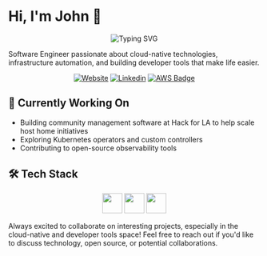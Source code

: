 
# Hi, I'm John 👋
<div align="center">
  <img src="https://readme-typing-svg.herokuapp.com?font=Fira+Code&pause=1000&color=2F81F7&center=true&vCenter=true&width=435&lines=Software+Engineer;Cloud+Native+Enthusiast;Open+Source+Contributor" alt="Typing SVG" />
</div>

Software Engineer passionate about cloud-native technologies, infrastructure automation, and building developer tools that make life easier.

<div align="center">

[![Website](https://img.shields.io/badge/Website-johnwroge.dev-blue?style=flat-square&logo=google-chrome)](https://johnwroge.dev)
[![Linkedin](https://img.shields.io/badge/-LinkedIn-blue?style=flat-square&logo=Linkedin&logoColor=white)](https://linkedin.com/in/john-wroge)
[![AWS Badge](https://img.shields.io/badge/AWS-Certified_Cloud_Practitioner-FF9900?style=flat-square&logo=amazon-aws&logoColor=white)](#)

</div>

## 🔭 Currently Working On
- Building community management software at Hack for LA to help scale host home initiatives
- Exploring Kubernetes operators and custom controllers
- Contributing to open-source observability tools

## 🛠️ Tech Stack
<p align="center">
  <img src="https://raw.githubusercontent.com/gilbarbara/logos/master/logos/python.svg" width="40" height="40"/>
  <img src="https://raw.githubusercontent.com/gilbarbara/logos/master/logos/golang.svg" width="40" height="40"/>
  <img src="https://raw.githubusercontent.com/gilbarbara/logos/master/logos/typescript-icon.svg" width="40" height="40"/>
</p>
Always excited to collaborate on interesting projects, especially in the cloud-native and developer tools space! Feel free to reach out if you'd like to discuss technology, open source, or potential collaborations.
